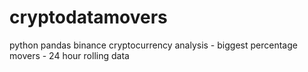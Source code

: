 # cryptodatamovers
python pandas binance cryptocurrency analysis - biggest percentage movers - 24 hour rolling data
